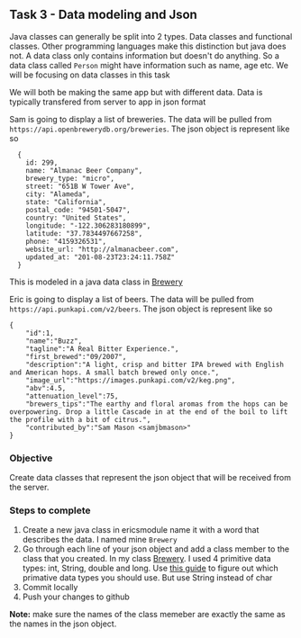 ## Task 3 - Data modeling and Json

Java classes can generally be split into 2 types. Data classes and functional classes. Other programming languages make this distinction but java does not. A data class only contains information but doesn't do anything. So a data class called `Person` might have information such as name, age etc. We will be focusing on data classes in this task
 
We will both be making the same app but with different data. Data is typically transfered from server to app in json format


Sam is going to display a list of breweries. The data will be pulled from `https://api.openbrewerydb.org/breweries`. The json object is represent like so

```
  {
    id: 299,
    name: "Almanac Beer Company",
    brewery_type: "micro",
    street: "651B W Tower Ave",
    city: "Alameda",
    state: "California",
    postal_code: "94501-5047",
    country: "United States",
    longitude: "-122.306283180899",
    latitude: "37.7834497667258",
    phone: "4159326531",
    website_url: "http://almanacbeer.com",
    updated_at: "201-08-23T23:24:11.758Z"
  }
```

This is modeled in a java data class in [Brewery](https://github.com/sdoward/eric_learning/blob/master/samsmodule/src/main/java/sdoward/com.samsmodule/Brewery.java)


Eric is going to display a list of beers. The data will be pulled from `https://api.punkapi.com/v2/beers`. The json object is represent like so

```
{
    "id":1,
    "name":"Buzz",
    "tagline":"A Real Bitter Experience.",
    "first_brewed":"09/2007",
    "description":"A light, crisp and bitter IPA brewed with English and American hops. A small batch brewed only once.",
    "image_url":"https://images.punkapi.com/v2/keg.png",
    "abv":4.5,
    "attenuation_level":75,
    "brewers_tips":"The earthy and floral aromas from the hops can be overpowering. Drop a little Cascade in at the end of the boil to lift the profile with a bit of citrus.",
    "contributed_by":"Sam Mason <samjbmason>"
}
```

### Objective

Create data classes that represent the json object that will be received from the server.

### Steps to complete
1. Create a new java class in ericsmodule name it with a word that describes the data. I named mine `Brewery`
2. Go through each line of your json object and add a class member to the class that you created. In my class  [Brewery](https://github.com/sdoward/eric_learning/blob/master/samsmodule/src/main/java/sdoward/com.samsmodule/Brewery.java). I used 4 primitive data types: int, String, double and long. Use [this guide](https://cs.fit.edu/~ryan/java/language/java-data.html) to figure out which primative data types you should use. But use String instead of char
3. Commit locally
4. Push your changes to github

**Note:** make sure the names of the class memeber are exactly the same as the names in the json object. 
